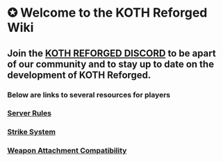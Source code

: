 # **__✪ Welcome to the KOTH Reforged Wiki__**

## Join the [KOTH REFORGED DISCORD](https://discord.kothreforged.com/) to be apart of our community and to stay up to date on the development of KOTH Reforged.

### Below are links to several resources for players

### [Server Rules](https://github.com/JustCue/KOTH-Reforged/wiki/Rules)

### [Strike System](https://github.com/JustCue/KOTH-Reforged/wiki/Strike-System)

### [Weapon Attachment Compatibility](https://github.com/JustCue/KOTH-Reforged/wiki/Weapon-attachment-compatability)

